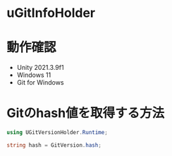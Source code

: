 # uGitInfoHolder

# 動作確認

- Unity 2021.3.9f1
- Windows 11
- Git for Windows

# Gitのhash値を取得する方法

```csharp
using UGitVersionHolder.Runtime;

string hash = GitVersion.hash;
```

